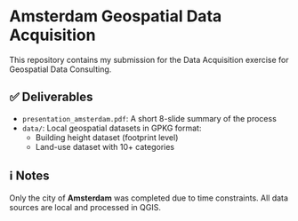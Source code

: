 
# Amsterdam Geospatial Data Acquisition

This repository contains my submission for the Data Acquisition exercise for Geospatial Data Consulting.

## ✅ Deliverables

- `presentation_amsterdam.pdf`: A short 8-slide summary of the process
- `data/`: Local geospatial datasets in GPKG format:
  - Building height dataset (footprint level)
  - Land-use dataset with 10+ categories


## ℹ️ Notes

Only the city of **Amsterdam** was completed due to time constraints.
All data sources are local and processed in QGIS.

